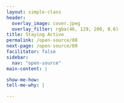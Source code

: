 ```yaml
---
layout: simple-class
header:
  overlay_image: cover.jpeg
  overlay_filter: rgba(46, 129, 200, 0.6)
title: Staying Active
permalink: /open-source/08
next-page: /open-source/09
facilitator: false
sidebar:
  nav: "open-source"
main-content: |

show-me-how:
tell-me-why: |

---
```

